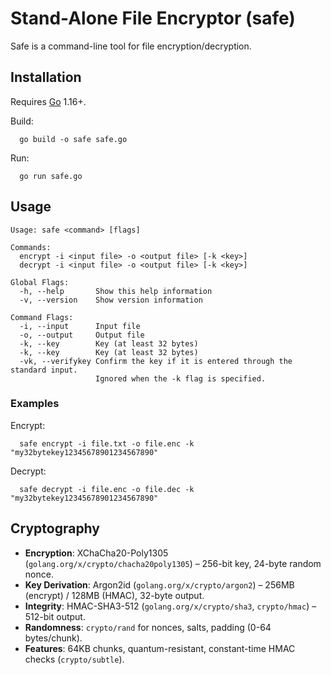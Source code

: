 # Stand-Alone File Encryptor (safe)

Safe is a command-line tool for file encryption/decryption.

## Installation
Requires [Go](https://golang.org/) 1.16+.

Build:

      go build -o safe safe.go

Run:

      go run safe.go

## Usage

    Usage: safe <command> [flags]

    Commands:
      encrypt -i <input file> -o <output file> [-k <key>]
      decrypt -i <input file> -o <output file> [-k <key>]

    Global Flags:
      -h, --help       Show this help information
      -v, --version    Show version information

    Command Flags:
      -i, --input      Input file
      -o, --output     Output file
      -k, --key        Key (at least 32 bytes)
      -k, --key        Key (at least 32 bytes)
      -vk, --verifykey Confirm the key if it is entered through the standard input.
                       Ignored when the -k flag is specified.

### Examples

Encrypt:

      safe encrypt -i file.txt -o file.enc -k "my32bytekey12345678901234567890"

Decrypt:

      safe decrypt -i file.enc -o file.dec -k "my32bytekey12345678901234567890"

## Cryptography
- **Encryption**: XChaCha20-Poly1305 (`golang.org/x/crypto/chacha20poly1305`) – 256-bit key, 24-byte random nonce.
- **Key Derivation**: Argon2id (`golang.org/x/crypto/argon2`) – 256MB (encrypt) / 128MB (HMAC), 32-byte output.
- **Integrity**: HMAC-SHA3-512 (`golang.org/x/crypto/sha3`, `crypto/hmac`) – 512-bit output.
- **Randomness**: `crypto/rand` for nonces, salts, padding (0-64 bytes/chunk).
- **Features**: 64KB chunks, quantum-resistant, constant-time HMAC checks (`crypto/subtle`).
